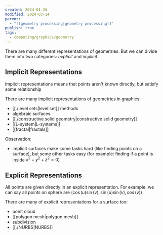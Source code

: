 ```yaml
---
created: 2024-01-25
modified: 2024-03-14
parent:
  - "[[geometry processing|geometry processing]]"
publish: true
tags:
  - computing/graphics/geometry
---
```

There are many different representations of geometries. But we can divide them into two categories: _explicit_ and _implicit_.
## Implicit Representations
Implicit representations means that points aren't known directly, but satisfy some relationship

There are many implicit representations of geometries in graphics:
- [[./level sets|level set]] methods
- algebraic surfaces
- [[./constructive solid geometry|constructive solid geometry]]
- [[L-system|L-systems]]
- [[fractal|fractals]]

Observation:
- implicit surfaces make some tasks hard (like finding points on a surface), but some other tasks easy (for example: finding if a point is inside $x^2 + y^2 + z^2 = 0$)

## Explicit Representations
All points are given directly in an explicit representation. For example. we can say all points on sphere are $(\cos(u)\sin(v), \sin(u)\sin(v), \cos(v))$

There are many of explicit representations for a surface too:
- point cloud
- [[polygon mesh|polygon mesh]]
- subdivision
- [[./NURBS|NURBS]]
